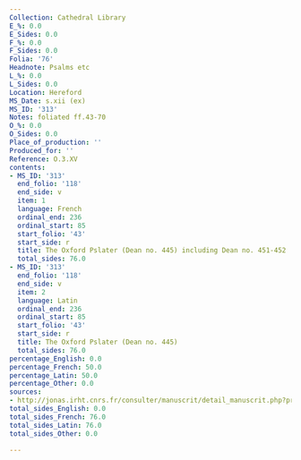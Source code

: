```yaml
---
Collection: Cathedral Library
E_%: 0.0
E_Sides: 0.0
F_%: 0.0
F_Sides: 0.0
Folia: '76'
Headnote: Psalms etc
L_%: 0.0
L_Sides: 0.0
Location: Hereford
MS_Date: s.xii (ex)
MS_ID: '313'
Notes: foliated ff.43-70
O_%: 0.0
O_Sides: 0.0
Place_of_production: ''
Produced_for: ''
Reference: O.3.XV
contents:
- MS_ID: '313'
  end_folio: '118'
  end_side: v
  item: 1
  language: French
  ordinal_end: 236
  ordinal_start: 85
  start_folio: '43'
  start_side: r
  title: The Oxford Pslater (Dean no. 445) including Dean no. 451-452
  total_sides: 76.0
- MS_ID: '313'
  end_folio: '118'
  end_side: v
  item: 2
  language: Latin
  ordinal_end: 236
  ordinal_start: 85
  start_folio: '43'
  start_side: r
  title: The Oxford Pslater (Dean no. 445)
  total_sides: 76.0
percentage_English: 0.0
percentage_French: 50.0
percentage_Latin: 50.0
percentage_Other: 0.0
sources:
- http://jonas.irht.cnrs.fr/consulter/manuscrit/detail_manuscrit.php?projet=24335
total_sides_English: 0.0
total_sides_French: 76.0
total_sides_Latin: 76.0
total_sides_Other: 0.0

---
```

